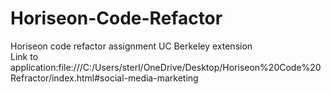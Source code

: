 # Horiseon-Code-Refactor
Horiseon code refactor assignment UC Berkeley extension  
Link to application:file:///C:/Users/sterl/OneDrive/Desktop/Horiseon%20Code%20Refractor/index.html#social-media-marketing
